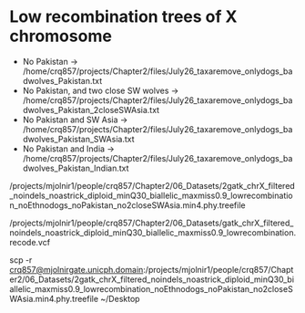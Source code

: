 # Low recombination trees of X chromosome 

- No Pakistan -> /home/crq857/projects/Chapter2/files/July26_taxaremove_onlydogs_badwolves_Pakistan.txt
- No Pakistan, and two close SW wolves -> /home/crq857/projects/Chapter2/files/July26_taxaremove_onlydogs_badwolves_Pakistan_2closeSWAsia.txt
- No Pakistan and SW Asia -> /home/crq857/projects/Chapter2/files/July26_taxaremove_onlydogs_badwolves_Pakistan_SWAsia.txt
- No Pakistan and India -> /home/crq857/projects/Chapter2/files/July26_taxaremove_onlydogs_badwolves_Pakistan_Indian.txt




/projects/mjolnir1/people/crq857/Chapter2/06_Datasets/2gatk_chrX_filtered_noindels_noastrick_diploid_minQ30_biallelic_maxmiss0.9_lowrecombination_noEthnodogs_noPakistan_no2closeSWAsia.min4.phy.treefile



/projects/mjolnir1/people/crq857/Chapter2/06_Datasets/gatk_chrX_filtered_noindels_noastrick_diploid_minQ30_biallelic_maxmiss0.9_lowrecombination.recode.vcf


scp -r crq857@mjolnirgate.unicph.domain:/projects/mjolnir1/people/crq857/Chapter2/06_Datasets/2gatk_chrX_filtered_noindels_noastrick_diploid_minQ30_biallelic_maxmiss0.9_lowrecombination_noEthnodogs_noPakistan_no2closeSWAsia.min4.phy.treefile ~/Desktop
